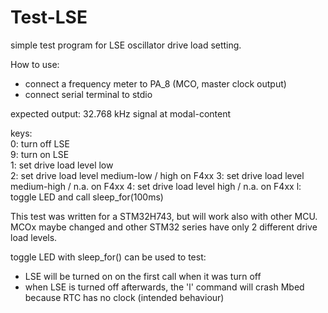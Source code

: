 # Test-LSE

simple test program for LSE oscillator drive load setting.

How to use:
- connect a frequency meter to PA_8 (MCO, master clock output)
- connect serial terminal to stdio

expected output:
 32.768 kHz signal at modal-content  

keys:  
 0: turn off LSE  
 9: turn on LSE  
 1: set drive load level low  
 2: set drive load level medium-low   / high on F4xx
 3: set drive load level medium-high  / n.a. on F4xx
 4: set drive load level high         / n.a. on F4xx
 l: toggle LED and call sleep_for(100ms)

This test was written for a STM32H743, but will work also with other MCU.
MCOx maybe changed and other STM32 series have only 2 different drive load levels.

toggle LED with sleep_for() can be used to test:
- LSE will be turned on on the first call when it was turn off
- when LSE is turned off afterwards, the 'l' command will crash Mbed because RTC has no clock
  (intended behaviour)